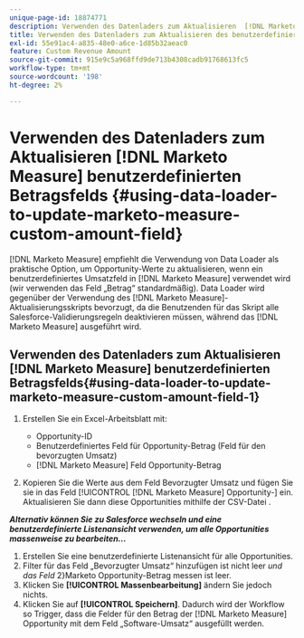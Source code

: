 ```yaml
---
unique-page-id: 18874771
description: Verwenden des Datenladers zum Aktualisieren  [!DNL Marketo Measure]  benutzerdefinierten Betragsfelds - [!DNL Marketo Measure]
title: Verwenden des Datenladers zum Aktualisieren des benutzerdefinierten Marketo Measure-Betragsfelds
exl-id: 55e91ac4-a835-48e0-a6ce-1d85b32aeac0
feature: Custom Revenue Amount
source-git-commit: 915e9c5a968ffd9de713b4308cadb91768613fc5
workflow-type: tm+mt
source-wordcount: '198'
ht-degree: 2%

---
```


# Verwenden des Datenladers zum Aktualisieren [!DNL Marketo Measure] benutzerdefinierten Betragsfelds {#using-data-loader-to-update-marketo-measure-custom-amount-field}

[!DNL Marketo Measure] empfiehlt die Verwendung von Data Loader als praktische Option, um Opportunity-Werte zu aktualisieren, wenn ein benutzerdefiniertes Umsatzfeld in [!DNL Marketo Measure] verwendet wird (wir verwenden das Feld „Betrag“ standardmäßig). Data Loader wird gegenüber der Verwendung des [!DNL Marketo Measure]-Aktualisierungsskripts bevorzugt, da die Benutzenden für das Skript alle Salesforce-Validierungsregeln deaktivieren müssen, während das [!DNL Marketo Measure] ausgeführt wird.

## Verwenden des Datenladers zum Aktualisieren [!DNL Marketo Measure] benutzerdefinierten Betragsfelds{#using-data-loader-to-update-marketo-measure-custom-amount-field-1}

1. Erstellen Sie ein Excel-Arbeitsblatt mit:

   * Opportunity-ID
   * Benutzerdefiniertes Feld für Opportunity-Betrag (Feld für den bevorzugten Umsatz)
   * [!DNL Marketo Measure] Feld Opportunity-Betrag

1. Kopieren Sie die Werte aus dem Feld Bevorzugter Umsatz und fügen Sie sie in das Feld [!UICONTROL [!DNL Marketo Measure] Opportunity-] ein. Aktualisieren Sie dann diese Opportunities mithilfe der CSV-Datei .

**_Alternativ können Sie zu Salesforce wechseln und eine benutzerdefinierte Listenansicht verwenden, um alle Opportunities massenweise zu bearbeiten…_**

1. Erstellen Sie eine benutzerdefinierte Listenansicht für alle Opportunities.
1. Filter für das Feld „Bevorzugter Umsatz“ hinzufügen ist nicht leer _und das Feld_ 2&rbrace;Marketo Opportunity-Betrag messen ist leer.
1. Klicken Sie **[!UICONTROL Massenbearbeitung]** ändern Sie jedoch nichts.
1. Klicken Sie auf **[!UICONTROL Speichern]**. Dadurch wird der Workflow so Trigger, dass die Felder für den Betrag der [!DNL Marketo Measure] Opportunity mit dem Feld „Software-Umsatz“ ausgefüllt werden.
